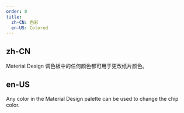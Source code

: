 ```yaml
---
order: 0
title:
  zh-CN: 色彩
  en-US: Colored
---
```


## zh-CN

Material Design 调色板中的任何颜色都可用于更改纸片颜色。

## en-US

Any color in the Material Design palette can be used to change the chip color.
